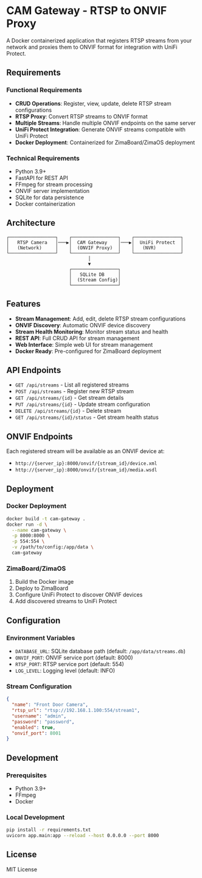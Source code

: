 # CAM Gateway - RTSP to ONVIF Proxy

A Docker containerized application that registers RTSP streams from your network and proxies them to ONVIF format for integration with UniFi Protect.

## Requirements

### Functional Requirements
- **CRUD Operations**: Register, view, update, delete RTSP stream configurations
- **RTSP Proxy**: Convert RTSP streams to ONVIF format
- **Multiple Streams**: Handle multiple ONVIF endpoints on the same server
- **UniFi Protect Integration**: Generate ONVIF streams compatible with UniFi Protect
- **Docker Deployment**: Containerized for ZimaBoard/ZimaOS deployment

### Technical Requirements
- Python 3.9+
- FastAPI for REST API
- FFmpeg for stream processing
- ONVIF server implementation
- SQLite for data persistence
- Docker containerization

## Architecture

```
┌─────────────────┐    ┌─────────────────┐    ┌─────────────────┐
│   RTSP Camera   │───▶│  CAM Gateway    │───▶│  UniFi Protect  │
│   (Network)     │    │  (ONVIF Proxy)  │    │   (NVR)         │
└─────────────────┘    └─────────────────┘    └─────────────────┘
                              │
                              ▼
                       ┌─────────────────┐
                       │   SQLite DB     │
                       │  (Stream Config)│
                       └─────────────────┘
```

## Features

- **Stream Management**: Add, edit, delete RTSP stream configurations
- **ONVIF Discovery**: Automatic ONVIF device discovery
- **Stream Health Monitoring**: Monitor stream status and health
- **REST API**: Full CRUD API for stream management
- **Web Interface**: Simple web UI for stream management
- **Docker Ready**: Pre-configured for ZimaBoard deployment

## API Endpoints

- `GET /api/streams` - List all registered streams
- `POST /api/streams` - Register new RTSP stream
- `GET /api/streams/{id}` - Get stream details
- `PUT /api/streams/{id}` - Update stream configuration
- `DELETE /api/streams/{id}` - Delete stream
- `GET /api/streams/{id}/status` - Get stream health status

## ONVIF Endpoints

Each registered stream will be available as an ONVIF device at:
- `http://{server_ip}:8000/onvif/{stream_id}/device.xml`
- `http://{server_ip}:8000/onvif/{stream_id}/media.wsdl`

## Deployment

### Docker Deployment
```bash
docker build -t cam-gateway .
docker run -d \
  --name cam-gateway \
  -p 8000:8000 \
  -p 554:554 \
  -v /path/to/config:/app/data \
  cam-gateway
```

### ZimaBoard/ZimaOS
1. Build the Docker image
2. Deploy to ZimaBoard
3. Configure UniFi Protect to discover ONVIF devices
4. Add discovered streams to UniFi Protect

## Configuration

### Environment Variables
- `DATABASE_URL`: SQLite database path (default: `/app/data/streams.db`)
- `ONVIF_PORT`: ONVIF service port (default: 8000)
- `RTSP_PORT`: RTSP service port (default: 554)
- `LOG_LEVEL`: Logging level (default: INFO)

### Stream Configuration
```json
{
  "name": "Front Door Camera",
  "rtsp_url": "rtsp://192.168.1.100:554/stream1",
  "username": "admin",
  "password": "password",
  "enabled": true,
  "onvif_port": 8001
}
```

## Development

### Prerequisites
- Python 3.9+
- FFmpeg
- Docker

### Local Development
```bash
pip install -r requirements.txt
uvicorn app.main:app --reload --host 0.0.0.0 --port 8000
```

## License

MIT License 